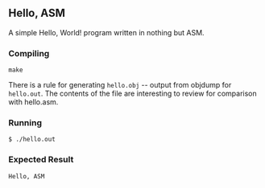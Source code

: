 ## Hello, ASM

A simple Hello, World! program written in nothing but ASM.

### Compiling

```
make
```

There is a rule for generating `hello.obj` -- output from objdump for `hello.out`. The
contents of the file are interesting to review for comparison with hello.asm.

### Running

```
$ ./hello.out
```

### Expected Result

```
Hello, ASM
```


